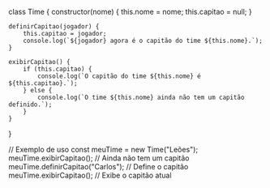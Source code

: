 class Time {
    constructor(nome) {
        this.nome = nome;
        this.capitao = null;
    }

    definirCapitao(jogador) {
        this.capitao = jogador;
        console.log(`${jogador} agora é o capitão do time ${this.nome}.`);
    }

    exibirCapitao() {
        if (this.capitao) {
            console.log(`O capitão do time ${this.nome} é ${this.capitao}.`);
        } else {
            console.log(`O time ${this.nome} ainda não tem um capitão definido.`);
        }
    }
}

// Exemplo de uso
const meuTime = new Time("Leões");
meuTime.exibirCapitao(); // Ainda não tem um capitão
meuTime.definirCapitao("Carlos"); // Define o capitão
meuTime.exibirCapitao(); // Exibe o capitão atual
